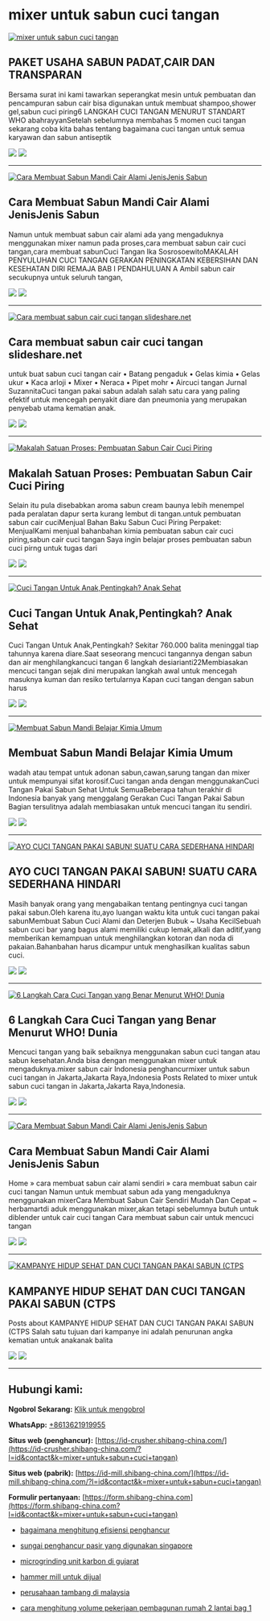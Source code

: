 # mixer untuk sabun cuci tangan

<a href="https://swt.shibang-china.com/?l=id&img&k=mixer+untuk+sabun+cuci+tangan" target="_blank">![mixer untuk sabun cuci tangan](http://static.shibang-china.com/all-800x300/774.jpg)</a>

## PAKET USAHA SABUN PADAT,CAIR DAN TRANSPARAN
Bersama surat ini kami tawarkan seperangkat mesin untuk pembuatan dan pencampuran sabun cair bisa digunakan untuk membuat shampoo,shower gel,sabun cuci piring6 LANGKAH CUCI TANGAN MENURUT STANDART WHO abahrayyanSetelah sebelumnya membahas 5 momen cuci tangan sekarang coba kita bahas tentang bagaimana cuci tangan untuk semua karyawan dan sabun antiseptik


<a href="https://whatsapp.shibangsoft.com/WhatsApp.php" target="_blank" title="WhatsApp">![](http://static.shibang-china.com/icon/whatsapp.png)</a> <a href="https://swt.shibang-china.com/?l=id&icon&k=mixer+untuk+sabun+cuci+tangan" target="_blank">![](http://static.shibang-china.com/icon/chat-id.png)</a>

---

<a href="https://swt.shibang-china.com/?l=id&img&k=mixer+untuk+sabun+cuci+tangan" target="_blank">![Cara Membuat Sabun Mandi Cair Alami JenisJenis Sabun](http://static.shibang-china.com/all-800x300/1035.jpg)</a>

## Cara Membuat Sabun Mandi Cair Alami JenisJenis Sabun
Namun untuk membuat sabun cair alami ada yang mengaduknya menggunakan mixer namun pada proses,cara membuat sabun cair cuci tangan,cara membuat sabunCuci Tangan Ika SosrosoewitoMAKALAH PENYULUHAN CUCI TANGAN GERAKAN PENINGKATAN KEBERSIHAN DAN KESEHATAN DIRI REMAJA BAB I PENDAHULUAN A Ambil sabun cair secukupnya untuk seluruh tangan,


<a href="https://whatsapp.shibangsoft.com/WhatsApp.php" target="_blank" title="WhatsApp">![](http://static.shibang-china.com/icon/whatsapp.png)</a> <a href="https://swt.shibang-china.com/?l=id&icon&k=mixer+untuk+sabun+cuci+tangan" target="_blank">![](http://static.shibang-china.com/icon/chat-id.png)</a>

---

<a href="https://swt.shibang-china.com/?l=id&img&k=mixer+untuk+sabun+cuci+tangan" target="_blank">![Cara membuat sabun cair cuci tangan slideshare.net](http://static.shibang-china.com/all-800x300/666.jpg)</a>

## Cara membuat sabun cair cuci tangan slideshare.net
untuk buat sabun cuci tangan cair • Batang pengaduk • Gelas kimia • Gelas ukur • Kaca arloji • Mixer • Neraca • Pipet mohr • Aircuci tangan Jurnal SuzannitaCuci tangan pakai sabun adalah salah satu cara yang paling efektif untuk mencegah penyakit diare dan pneumonia yang merupakan penyebab utama kematian anak.


<a href="https://whatsapp.shibangsoft.com/WhatsApp.php" target="_blank" title="WhatsApp">![](http://static.shibang-china.com/icon/whatsapp.png)</a> <a href="https://swt.shibang-china.com/?l=id&icon&k=mixer+untuk+sabun+cuci+tangan" target="_blank">![](http://static.shibang-china.com/icon/chat-id.png)</a>

---

<a href="https://swt.shibang-china.com/?l=id&img&k=mixer+untuk+sabun+cuci+tangan" target="_blank">![Makalah Satuan Proses: Pembuatan Sabun Cair Cuci Piring](http://static.shibang-china.com/all-800x300/126.jpg)</a>

## Makalah Satuan Proses: Pembuatan Sabun Cair Cuci Piring
Selain itu pula disebabkan aroma sabun cream baunya lebih menempel pada peralatan dapur serta kurang lembut di tangan.untuk pembuatan sabun cair cuciMenjual Bahan Baku Sabun Cuci Piring Perpaket: MenjualKami menjual bahanbahan kimia pembuatan sabun cair cuci piring,sabun cair cuci tangan Saya ingin belajar proses pembuatan sabun cuci pirng untuk tugas dari


<a href="https://whatsapp.shibangsoft.com/WhatsApp.php" target="_blank" title="WhatsApp">![](http://static.shibang-china.com/icon/whatsapp.png)</a> <a href="https://swt.shibang-china.com/?l=id&icon&k=mixer+untuk+sabun+cuci+tangan" target="_blank">![](http://static.shibang-china.com/icon/chat-id.png)</a>

---

<a href="https://swt.shibang-china.com/?l=id&img&k=mixer+untuk+sabun+cuci+tangan" target="_blank">![Cuci Tangan Untuk Anak,Pentingkah? Anak Sehat](http://static.shibang-china.com/all-800x300/752.jpg)</a>

## Cuci Tangan Untuk Anak,Pentingkah? Anak Sehat
Cuci Tangan Untuk Anak,Pentingkah? Sekitar 760.000 balita meninggal tiap tahunnya karena diare.Saat seseorang mencuci tangannya dengan sabun dan air menghilangkancuci tangan 6 langkah desiarianti22Membiasakan mencuci tangan sejak dini merupakan langkah awal untuk mencegah masuknya kuman dan resiko tertularnya Kapan cuci tangan dengan sabun harus


<a href="https://whatsapp.shibangsoft.com/WhatsApp.php" target="_blank" title="WhatsApp">![](http://static.shibang-china.com/icon/whatsapp.png)</a> <a href="https://swt.shibang-china.com/?l=id&icon&k=mixer+untuk+sabun+cuci+tangan" target="_blank">![](http://static.shibang-china.com/icon/chat-id.png)</a>

---

<a href="https://swt.shibang-china.com/?l=id&img&k=mixer+untuk+sabun+cuci+tangan" target="_blank">![Membuat Sabun Mandi Belajar Kimia Umum](http://static.shibang-china.com/all-800x300/1117.jpg)</a>

## Membuat Sabun Mandi Belajar Kimia Umum
wadah atau tempat untuk adonan sabun,cawan,sarung tangan dan mixer untuk mempunyai sifat korosif.Cuci tangan anda dengan menggunakanCuci Tangan Pakai Sabun Sehat Untuk SemuaBeberapa tahun terakhir di Indonesia banyak yang menggalang Gerakan Cuci Tangan Pakai Sabun Bagian tersulitnya adalah membiasakan untuk mencuci tangan itu sendiri.


<a href="https://whatsapp.shibangsoft.com/WhatsApp.php" target="_blank" title="WhatsApp">![](http://static.shibang-china.com/icon/whatsapp.png)</a> <a href="https://swt.shibang-china.com/?l=id&icon&k=mixer+untuk+sabun+cuci+tangan" target="_blank">![](http://static.shibang-china.com/icon/chat-id.png)</a>

---

<a href="https://swt.shibang-china.com/?l=id&img&k=mixer+untuk+sabun+cuci+tangan" target="_blank">![AYO CUCI TANGAN PAKAI SABUN! SUATU CARA SEDERHANA HINDARI](http://static.shibang-china.com/all-800x300/723.jpg)</a>

## AYO CUCI TANGAN PAKAI SABUN! SUATU CARA SEDERHANA HINDARI
Masih banyak orang yang mengabaikan tentang pentingnya cuci tangan pakai sabun.Oleh karena itu,ayo luangan waktu kita untuk cuci tangan pakai sabunMembuat Sabun Cuci Alami dan Deterjen Bubuk ~ Usaha KecilSebuah sabun cuci bar yang bagus alami memiliki cukup lemak,alkali dan aditif,yang memberikan kemampuan untuk menghilangkan kotoran dan noda di pakaian.Bahanbahan harus dicampur untuk menghasilkan kualitas sabun cuci.


<a href="https://whatsapp.shibangsoft.com/WhatsApp.php" target="_blank" title="WhatsApp">![](http://static.shibang-china.com/icon/whatsapp.png)</a> <a href="https://swt.shibang-china.com/?l=id&icon&k=mixer+untuk+sabun+cuci+tangan" target="_blank">![](http://static.shibang-china.com/icon/chat-id.png)</a>

---

<a href="https://swt.shibang-china.com/?l=id&img&k=mixer+untuk+sabun+cuci+tangan" target="_blank">![6 Langkah Cara Cuci Tangan yang Benar Menurut WHO! Dunia](http://static.shibang-china.com/all-800x300/795.jpg)</a>

## 6 Langkah Cara Cuci Tangan yang Benar Menurut WHO! Dunia
Mencuci tangan yang baik sebaiknya menggunakan sabun cuci tangan atau sabun kesehatan.Anda bisa dengan menggunakan mixer untuk mengaduknya.mixer sabun cair Indonesia penghancurmixer untuk sabun cuci tangan in Jakarta,Jakarta Raya,Indonesia Posts Related to mixer untuk sabun cuci tangan in Jakarta,Jakarta Raya,Indonesia.


<a href="https://whatsapp.shibangsoft.com/WhatsApp.php" target="_blank" title="WhatsApp">![](http://static.shibang-china.com/icon/whatsapp.png)</a> <a href="https://swt.shibang-china.com/?l=id&icon&k=mixer+untuk+sabun+cuci+tangan" target="_blank">![](http://static.shibang-china.com/icon/chat-id.png)</a>

---

<a href="https://swt.shibang-china.com/?l=id&img&k=mixer+untuk+sabun+cuci+tangan" target="_blank">![Cara Membuat Sabun Mandi Cair Alami JenisJenis Sabun](http://static.shibang-china.com/all-800x300/11.jpg)</a>

## Cara Membuat Sabun Mandi Cair Alami JenisJenis Sabun
Home » cara membuat sabun cair alami sendiri » cara membuat sabun cair cuci tangan Namun untuk membuat sabun ada yang mengaduknya menggunakan mixerCara Membuat Sabun Cair Sendiri Mudah Dan Cepat ~ herbamartdi aduk menggunakan mixer,akan tetapi sebelumnya butuh untuk diblender untuk cair cuci tangan Cara membuat sabun cair untuk mencuci tangan


<a href="https://whatsapp.shibangsoft.com/WhatsApp.php" target="_blank" title="WhatsApp">![](http://static.shibang-china.com/icon/whatsapp.png)</a> <a href="https://swt.shibang-china.com/?l=id&icon&k=mixer+untuk+sabun+cuci+tangan" target="_blank">![](http://static.shibang-china.com/icon/chat-id.png)</a>

---

<a href="https://swt.shibang-china.com/?l=id&img&k=mixer+untuk+sabun+cuci+tangan" target="_blank">![KAMPANYE HIDUP SEHAT DAN CUCI TANGAN PAKAI SABUN (CTPS](http://static.shibang-china.com/all-800x300/1501.jpg)</a>

## KAMPANYE HIDUP SEHAT DAN CUCI TANGAN PAKAI SABUN (CTPS
Posts about KAMPANYE HIDUP SEHAT DAN CUCI TANGAN PAKAI SABUN (CTPS Salah satu tujuan dari kampanye ini adalah penurunan angka kematian untuk anakanak balita

<a href="https://whatsapp.shibangsoft.com/WhatsApp.php" target="_blank" title="WhatsApp">![](http://static.shibang-china.com/icon/whatsapp.png)</a> <a href="https://swt.shibang-china.com/?l=id&icon&k=mixer+untuk+sabun+cuci+tangan" target="_blank">![](http://static.shibang-china.com/icon/chat-id.png)</a>

---
## Hubungi kami:

**Ngobrol Sekarang:** [Klik untuk mengobrol](https://swt.shibang-china.com?l=id&contact&k=mixer+untuk+sabun+cuci+tangan)

**WhatsApp:**  [+8613621919955](https://whatsapp.shibangsoft.com/WhatsApp.php)

**Situs web (penghancur):** [https://id-crusher.shibang-china.com/](https://id-crusher.shibang-china.com/?l=id&contact&k=mixer+untuk+sabun+cuci+tangan)

**Situs web (pabrik):** [https://id-mill.shibang-china.com/](https://id-mill.shibang-china.com/?l=id&contact&k=mixer+untuk+sabun+cuci+tangan)

**Formulir pertanyaan:** [https://form.shibang-china.com](https://form.shibang-china.com?l=id&contact&k=mixer+untuk+sabun+cuci+tangan)

* [bagaimana menghitung efisiensi penghancur](../38/bagaimana%20menghitung%20efisiensi%20penghancur.md)

* [sungai penghancur pasir yang digunakan singapore](../40/sungai%20penghancur%20pasir%20yang%20digunakan%20singapore.md)

* [microgrinding unit karbon di gujarat](../40/microgrinding%20unit%20karbon%20di%20gujarat.md)

* [hammer mill untuk dijual](../37/hammer%20mill%20untuk%20dijual.md)

* [perusahaan tambang di malaysia](../39/perusahaan%20tambang%20di%20malaysia.md)

* [cara menghitung volume pekerjaan pembagunan rumah 2 lantai bag 1](../33/cara%20menghitung%20volume%20pekerjaan%20pembagunan%20rumah%202%20lantai%20bag%201.md)